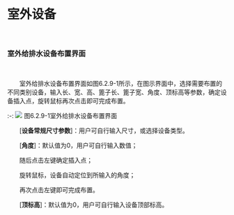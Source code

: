 # 室外设备
<br/>

### 室外给排水设备布置界面

<br/>

&emsp;&emsp;室外给排水设备布置界面如图6.2.9\-1所示，在图示界面中，选择需要布置的不同类别设备，输入长、宽、高、篦子长、篦子宽、角度、顶标高等参数，确定设备插入点，旋转鼠标再次点击即可完成布置。
<br/>

:-: ![](images/277.png)
图6.2.9\-1室外给排水设备布置界面

&emsp;&emsp;\[**设备常规尺寸参数**\]：用户可自行输入尺寸，或选择设备类型。

&emsp;&emsp;\[**角度**\]：默认值为0，用户可自行输入数值；

&emsp;&emsp;随后点击左键确定插入点；

&emsp;&emsp;旋转鼠标，设备自动定位到所输入的角度；

&emsp;&emsp;再次点击左键即可完成布置。

&emsp;&emsp;\[**顶标高**\]：默认值为0，用户可自行输入设备顶部标高。